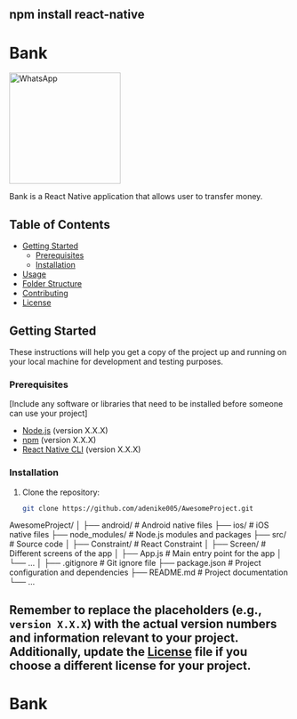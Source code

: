 ## npm install react-native

# Bank

<img src="https://github.com/adenike005/adenike005/assets/126898580/1b27ad48-9ac5-4c5d-8f60-7f461e73e09a" width="200" height="200" alt="WhatsApp">

Bank is a React Native application that allows user to transfer money.

## Table of Contents

- [Getting Started](#getting-started)
  - [Prerequisites](#prerequisites)
  - [Installation](#installation)
- [Usage](#usage)
- [Folder Structure](#folder-structure)
- [Contributing](#contributing)
- [License](#license)

## Getting Started

These instructions will help you get a copy of the project up and running on your local machine for development and testing purposes.

### Prerequisites

[Include any software or libraries that need to be installed before someone can use your project]

- [Node.js](https://nodejs.org/) (version X.X.X)
- [npm](https://www.npmjs.com/) (version X.X.X)
- [React Native CLI](https://reactnative.dev/docs/environment-setup) (version X.X.X)

### Installation

1. Clone the repository:

   ```bash
   git clone https://github.com/adenike005/AwesomeProject.git


AwesomeProject/
│
├── android/           # Android native files
├── ios/               # iOS native files
├── node_modules/      # Node.js modules and packages
├── src/               # Source code
│   ├── Constraint/    # React Constraint
│   ├── Screen/       # Different screens of the app
│   ├── App.js         # Main entry point for the app
│   └── ...
│
├── .gitignore         # Git ignore file
├── package.json       # Project configuration and dependencies
├── README.md          # Project documentation
└── ...




## Remember to replace the placeholders (e.g., `version X.X.X`) with the actual version numbers and information relevant to your project. Additionally, update the [License](LICENSE) file if you choose a different license for your project.
# Bank
